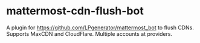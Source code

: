 # mattermost-cdn-flush-bot

A plugin for https://github.com/LPgenerator/mattermost_bot to flush CDNs.
Supports MaxCDN and CloudFlare.
Multiple accounts at providers.
